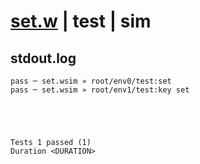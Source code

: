 # [set.w](../../../../../../examples/tests/sdk_tests/counter/set.w) | test | sim

## stdout.log
```log
pass ─ set.wsim » root/env0/test:set    
pass ─ set.wsim » root/env1/test:key set
 




Tests 1 passed (1) 
Duration <DURATION>

```


